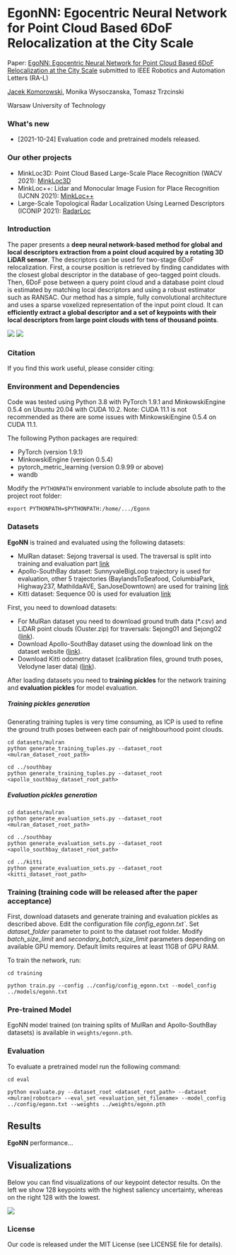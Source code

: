 # EgonNN: Egocentric Neural Network for Point Cloud Based 6DoF Relocalization at the City Scale

Paper: [EgoNN: Egocentric Neural Network for Point Cloud Based 6DoF Relocalization at the City Scale](http://arxiv.org/xxxxxxx) 
submitted to IEEE Robotics and Automation Letters (RA-L)

[Jacek Komorowski](mailto:jacek.komorowski@pw.edu.pl), Monika Wysoczanska, Tomasz Trzcinski

Warsaw University of Technology

### What's new ###
* [2021-10-24] Evaluation code and pretrained models released.

### Our other projects ###
* MinkLoc3D: Point Cloud Based Large-Scale Place Recognition (WACV 2021): [MinkLoc3D](https://github.com/jac99/MinkLoc3D) 
* MinkLoc++: Lidar and Monocular Image Fusion for Place Recognition (IJCNN 2021): [MinkLoc++](https://github.com/jac99/MinkLocMultimodal)
* Large-Scale Topological Radar Localization Using Learned Descriptors (ICONIP 2021): [RadarLoc](https://github.com/jac99/RadarLoc)

### Introduction
The paper presents a **deep neural network-based method for global and local descriptors extraction from a point
cloud acquired by a rotating 3D LiDAR sensor**. The descriptors can be used for two-stage 6DoF relocalization. First, a course
position is retrieved by finding candidates with the closest global descriptor in the database of geo-tagged point clouds. Then,
6DoF pose between a query point cloud and a database point cloud is estimated by matching local descriptors and using a
robust estimator such as RANSAC. Our method has a simple, fully convolutional architecture and uses a sparse voxelized
representation of the input point cloud. It can **efficiently extract a global descriptor and a set of keypoints with 
their local descriptors from large point clouds with tens of thousand points**.

![](images/key1_.png)
![](images/pair2.png)

### Citation
If you find this work useful, please consider citing:


### Environment and Dependencies
Code was tested using Python 3.8 with PyTorch 1.9.1 and MinkowskiEngine 0.5.4 on Ubuntu 20.04 with CUDA 10.2.
Note: CUDA 11.1 is not recommended as there are some issues with MinkowskiEngine 0.5.4 on CUDA 11.1. 

The following Python packages are required:
* PyTorch (version 1.9.1)
* MinkowskiEngine (version 0.5.4)
* pytorch_metric_learning (version 0.9.99 or above)
* wandb

Modify the `PYTHONPATH` environment variable to include absolute path to the project root folder: 
```export PYTHONPATH
export PYTHONPATH=$PYTHONPATH:/home/.../Egonn
```

### Datasets

**EgoNN** is trained and evaluated using the following datasets:
* MulRan dataset: Sejong traversal is used. The traversal is split into training and evaluation part [link](https://sites.google.com/view/mulran-pr)
* Apollo-SouthBay dataset: SunnyvaleBigLoop trajectory is used for evaluation, other 5 trajectories (BaylandsToSeafood, 
ColumbiaPark, Highway237, MathildaAVE, SanJoseDowntown) are used for training [link](https://apollo.auto/southbay.html)
* Kitti dataset: Sequence 00 is used for evaluation [link](http://www.cvlibs.net/datasets/kitti/)

First, you need to download datasets:

* For MulRan dataset you need to download ground truth data (*.csv) and LiDAR point clouds (Ouster.zip) for traversals: 
Sejong01 and Sejong02 ([link](https://sites.google.com/view/mulran-pr/download)).
* Download Apollo-SouthBay dataset using the download link on the dataset website ([link](https://apollo.auto/southbay.html)).
* Download Kitti odometry dataset (calibration files, ground truth poses, Velodyne laser data) ([link](http://www.cvlibs.net/datasets/kitti/eval_odometry.php)).

After loading datasets you need to  **training pickles** for the network training and **evaluation pickles** for model 
evaluation.

##### Training pickles generation

Generating training tuples is very time consuming, as ICP is used to refine the ground truth poses between each pair
of neighbourhood point clouds.

```
cd datasets/mulran
python generate_training_tuples.py --dataset_root <mulran_dataset_root_path>

cd ../southbay
python generate_training_tuples.py --dataset_root <apollo_southbay_dataset_root_path>
```

##### Evaluation pickles generation

```
cd datasets/mulran
python generate_evaluation_sets.py --dataset_root <mulran_dataset_root_path>

cd ../southbay
python generate_evaluation_sets.py --dataset_root <apollo_southbay_dataset_root_path>

cd ../kitti
python generate_evaluation_sets.py --dataset_root <kitti_dataset_root_path>
```

### Training (training code will be released after the paper acceptance)

First, download datasets and generate training and evaluation pickles as described above.
Edit the configuration file *config_egonn.txt`*. 
Set *dataset_folder* parameter to point to the dataset root folder.
Modify *batch_size_limit* and *secondary_batch_size_limit* parameters depending on available GPU memory. 
Default limits requires at least 11GB of GPU RAM.

To train the network, run:

```
cd training

python train.py --config ../config/config_egonn.txt --model_config ../models/egonn.txt 
```

### Pre-trained Model

EgoNN model trained (on training splits of MulRan and Apollo-SouthBay datasets) is available in `weights/egonn.pth`.

### Evaluation

To evaluate a pretrained model run the following command:

```
cd eval

python evaluate.py --dataset_root <dataset_root_path> --dataset <mulran|robotcar> --eval_set <evaluation_set_filename> --model_config ../config/egonn.txt --weights ../weights/egonn.pth

```

## Results

**EgoNN** performance...

## Visualizations
Below you can find visualizations of our keypoint detector results. On the left we show 128 keypoints with the highest saliency uncertainty, whereas on the right 128 with the lowest.

![](images/keypoints_vis.png)


### License
Our code is released under the MIT License (see LICENSE file for details).


